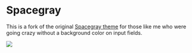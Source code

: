 # Spacegray
This is a fork of the original [Spacegray theme](https://github.com/kkga/spacegray) for those like me who were going crazy without a background color on input fields.

![](https://cloud.githubusercontent.com/assets/3002490/3994439/048dd132-291a-11e4-80b1-037059aaa622.png)
